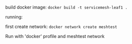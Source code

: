 build docker image: 
`docker build -t servicemesh-leaf1 . `

running: 

first create network: 
`docker network create meshtest`

Run with 'docker' profile and meshtest network
